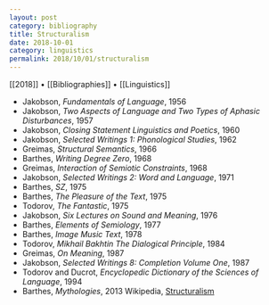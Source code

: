 ```yaml
---
layout: post
category: bibliography
title: Structuralism
date: 2018-10-01
category: linguistics
permalink: 2018/10/01/structuralism
---
```


[[2018]] • [[Bibliographies]] • [[Linguistics]]

* Jakobson, *Fundamentals of Language*, 1956
* Jakobson, *Two Aspects of Language and Two Types of Aphasic Disturbances*, 1957
* Jakobson, *Closing Statement Linguistics and Poetics*, 1960
* Jakobson, *Selected Writings 1: Phonological Studies*, 1962
* Greimas, *Structural Semantics*, 1966
* Barthes, *Writing Degree Zero*, 1968
* Greimas, *Interaction of Semiotic Constraints*, 1968
* Jakobson, *Selected Writings 2: Word and Language*, 1971
* Barthes, *SZ*, 1975
* Barthes, *The Pleasure of the Text*, 1975
* Todorov, *The Fantastic*, 1975
* Jakobson, *Six Lectures on Sound and Meaning*, 1976
* Barthes, *Elements of Semiology*, 1977
* Barthes, *Image Music Text*, 1978
* Todorov, *Mikhail Bakhtin The Dialogical Principle*, 1984
* Greimas, *On Meaning*, 1987
* Jakobson, *Selected Writings 8: Completion Volume One*, 1987
* Todorov and Ducrot, *Encyclopedic Dictionary of the Sciences of Language*, 1994
* Barthes, *Mythologies*, 2013
Wikipedia, [Structuralism](https://en.m.wikipedia.org/wiki/Structuralism)
